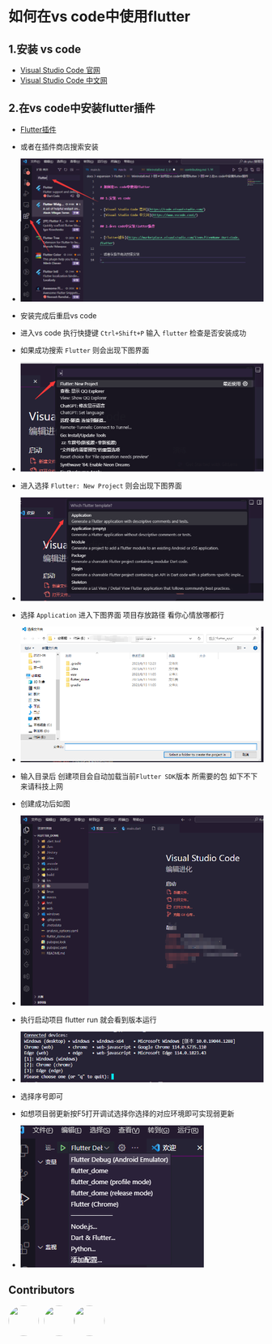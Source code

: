 
# 如何在vs code中使用flutter

## 1.安装 vs code

- [Visual Studio Code 官网](https://code.visualstudio.com/)
- [Visual Studio Code 中文网](https://www.vscode.cool/)

## 2.在vs code中安装flutter插件

- [Flutter插件](https://marketplace.visualstudio.com/items?itemName=Dart-Code.flutter)

- 或者在插件商店搜索安装
- ![安装Flutter插件](../../../assets/expansion/image/flutter/installFlutter.jpg)
- 安装完成后重启vs code
- 进入vs code 执行快捷键 `Ctrl+Shift+P` 输入 `flutter` 检查是否安装成功
- 如果成功搜索 `Flutter` 则会出现下图界面
- ![创建项目](../../../assets/expansion/image/flutter/addFlutter.jpg)
- 进入选择 `Flutter: New Project` 则会出现下图界面
- ![创建项目](../../../assets/expansion/image/flutter/addFlutter1.jpg)
- 选择 `Application` 进入下图界面 项目存放路径 看你心情放哪都行
- ![创建项目](../../../assets/expansion/image/flutter/addFlutter2.jpg)
- 输入目录后 创建项目会自动加载当前`Flutter SDK`版本 所需要的包 如下不下来请科技上网
- 创建成功后如图
- ![创建项目](../../../assets/expansion/image/flutter/addFlutter3.jpg)
- 执行启动项目 flutter run  就会看到版本运行
- ![创建项目](../../../assets/expansion/image/flutter/addFlutter4.jpg)
- 选择序号即可
- 如想项目弱更新按F5打开调试选择你选择的对应环境即可实现弱更新
- ![创建项目](../../../assets/expansion/image/flutter/addFlutter5.jpg)

## Contributors 

<div style='display: flex;'>
  <a href="https://github.com/dk-plus-ui" title="Mr. Fan"  target="_blank" style='margin-right:10px;'>
    <img style='width:60px;height:60px;border-radius: 50%;' src="https://avatars.githubusercontent.com/u/88755587?v=4" />
  </a>
  <a href="https://github.com/dk-plus-ui" target="_blank" title="英杰">
    <img style='width:60px;height:60px;border-radius: 50%;' src="https://avatars.githubusercontent.com/u/117073291?s=64&v=4"/>
  </a>
  <a href="https://github.com/dk-plus-ui" target="_blank" title="bugfix2019">
    <img style='width:60px;height:60px;border-radius: 50%;' src="https://avatars.githubusercontent.com/u/29813979?v=4"/>
  </a>
</div>